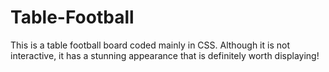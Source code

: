 # Table-Football
This is a table football board coded mainly in CSS. Although it is not interactive, it has a stunning appearance that is definitely worth displaying!
